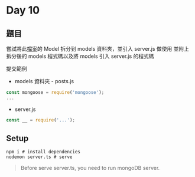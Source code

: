 # Day 10

## 題目


嘗試將此[檔案](https://drive.google.com/drive/folders/1oRjCzs3OajeUXVroNO6QS7fNomO1hwZ0?usp=sharing)的 Model 拆分到 models 資料夾，並引入 server.js 做使用
並附上拆分後的 models 程式碼以及將 models 引入 server.js 的程式碼

提交範例

- models 資料夾 - posts.js

```javascript
const mongoose = require('mongoose');
...
```

- server.js

```javascript
const __ = require('...');
```

## Setup

```shell
npm i # install dependencies
nodemon server.ts # serve
```

> Before serve server.ts, you need to run mongoDB server.